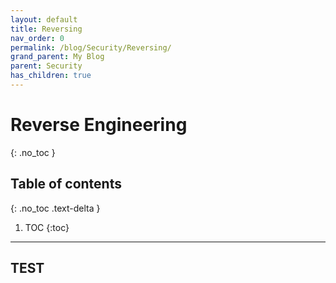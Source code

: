 ```yaml
---
layout: default
title: Reversing
nav_order: 0
permalink: /blog/Security/Reversing/
grand_parent: My Blog
parent: Security
has_children: true
---
```


# Reverse Engineering
{: .no_toc }
                        
## Table of contents    
{: .no_toc .text-delta }

1. TOC
{:toc}
   
---

## TEST

